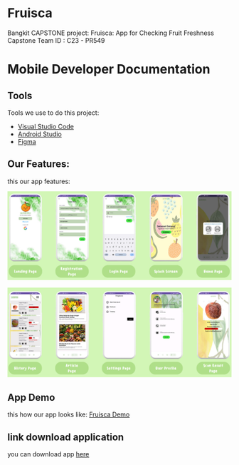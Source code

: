 # Fruisca
Bangkit CAPSTONE project:  Fruisca: App for Checking Fruit Freshness
Capstone Team ID : C23 - PR549

# Mobile Developer Documentation

## Tools
Tools we use to do this project:
- [Visual Studio Code](https://code.visualstudio.com)
- [Android Studio](https://developer.android.com/studio)
- [Figma](https://www.figma.com)

## Our Features:
this our app features:
<p align="center">
  <img src="MD Documentation/feature.jpg" alt="Feature1" />
</p>

<p align="center">
  <img src="MD Documentation/feature2.jpg" alt="Feature2" />
</p>


## App Demo
this how our app looks like: [Fruisca Demo](https://github.com/SvZero/Fruisca/blob/MD-Documentation/MD%20Documentation/app%20documentation.mp4)

## link download application

you can download app  [here](https://drive.google.com/file/d/10rRcxyCiJN0l9BFNfKawg7NgJLInbjtW/view?usp=drive_link)
